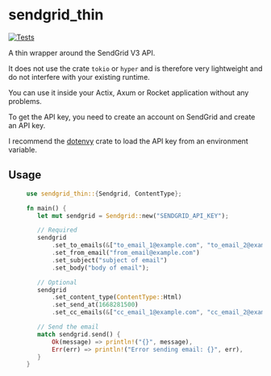 # sendgrid_thin

[![Tests](https://github.com/OLoKo64/sendgrid_thin/actions/workflows/rust-workflow.yml/badge.svg)](https://github.com/OLoKo64/sendgrid_thin/actions/workflows/rust-workflow.yml)

A thin wrapper around the SendGrid V3 API.

It does not use the crate `tokio` or `hyper` and is therefore very lightweight and do not interfere with your existing runtime.

You can use it inside your Actix, Axum or Rocket application without any problems.

To get the API key, you need to create an account on SendGrid and create an API key.

I recommend the [dotenvy](https://crates.io/crates/dotenvy) crate to load the API key from an environment variable.

## Usage

```rust
     use sendgrid_thin::{Sendgrid, ContentType};

     fn main() {
        let mut sendgrid = Sendgrid::new("SENDGRID_API_KEY");

        // Required
        sendgrid
            .set_to_emails(&["to_email_1@example.com", "to_email_2@example.com"])
            .set_from_email("from_email@example.com")
            .set_subject("subject of email")
            .set_body("body of email");

        // Optional
        sendgrid
            .set_content_type(ContentType::Html)
            .set_send_at(1668281500)
            .set_cc_emails(&["cc_email_1@example.com", "cc_email_2@example.com"]);

        // Send the email
        match sendgrid.send() {
            Ok(message) => println!("{}", message),
            Err(err) => println!("Error sending email: {}", err),
        }
     }
```
